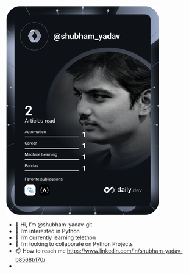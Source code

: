 <a href="https://app.daily.dev/shubham_yadav"><img src="devcard.svg" width="400" alt="Shubham Yadav's Dev Card"/></a>
- 👋 Hi, I’m @shubham-yadav-git 
- 👀 I’m interested in Python
- 🌱 I’m currently learning telethon
- 💞️ I’m looking to collaborate on Python Projects
- 📫 How to reach me https://www.linkedin.com/in/shubham-yadav-b8568b170/
- <script src="https://platform.linkedin.com/badges/js/profile.js" async defer type="text/javascript"></script>

<!---
shubham-yadav-git/shubham-yadav-git is a ✨ special ✨ repository because its `README.md` (this file) appears on your GitHub profile.
You can click the Preview link to take a look at your changes.
--->
